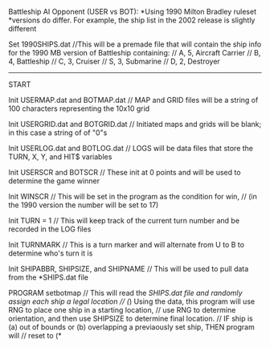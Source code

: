 Battleship AI Opponent (USER vs BOT):
*Using 1990 Milton Bradley ruleset
*versions do differ.  For example, the ship list in the 2002 release is slightly different


Set 1990SHIPS.dat   //This will be a premade file that will contain the ship info for the 1990 MB version of Battleship containing:
                    //              A, 5, Aircraft Carrier
                    //              B, 4, Battleship
                    //              C, 3, Cruiser
                    //              S, 3, Submarine
                    //              D, 2, Destroyer
                    
--------------------------------------------------------------------------------------------------------------------------------------

START 

Init USERMAP.dat and BOTMAP.dat             // MAP and GRID files will be a string of 100 characters representing the 10x10 grid

Init USERGRID.dat and BOTGRID.dat           //      Initiated maps and grids will be blank; in this case a string of of "0"s  

Init USERLOG.dat and BOTLOG.dat             // LOGS will be data files that store the TURN, X, Y, and HIT$ variables 

Init USERSCR and BOTSCR                     // These init at 0 points and will be used to determine the game winner
                                    
Init WINSCR                                 // This will be set in the program as the condition for win,
                                            //      (in the 1990 version the number will be set to 17)
                                    
Init TURN = 1                               // This will keep track of the current turn number and be recorded in the LOG files

Init TURNMARK                               // This is a turn marker and will alternate from U to B to determine who's turn it is

Init SHIPABBR, SHIPSIZE, and SHIPNAME       // This will be used to pull data from the *SHIPS.dat file  

PROGRAM setbotmap                           // This will read the *SHIPS.dat file and randomly assign each ship a legal location
                                            // (*) Using the data, this program will use RNG to place one ship in a starting location,
                                            // use RNG to determine orientation, and then use SHIPSIZE to determine final location.
                                            // IF ship is (a) out of bounds or (b) overlapping a previaously set ship, THEN program will
                                            // reset to (*



